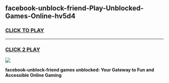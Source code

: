 
## facebook-unblock-friend-Play-Unblocked-Games-Online-hv5d4
<h3>
<a href="https://premium76.site?title=facebook-unblock-friend&ref=25A">CLICK TO PLAY</a></h3>
<hr>

<h3>
<a href="https://premium76.site?title=facebook-unblock-friend&ref=25A">CLICK 2 PLAY</a>
  
</h3>

<a href="https://premium76.site?title=facebook-unblock-friend&ref=25A"><img src="https://clearcache.store/games.png"></a>


**facebook-unblock-friend games unblocked: Your Gateway to Fun and Accessible Online Gaming**
